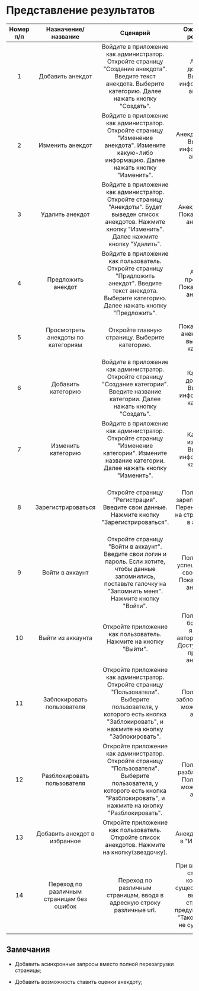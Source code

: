 # Представление результатов

| Номер п/п | Назначение/название | Сценарий | Ожидаемый результат | Фактический результат | Оценка | 
| :------: | :------: | :------: | :------: | :------: | :------: |
| 1 | Добавить анекдот | Войдите в приложение как администратор. Откройте страницу "Создание анекдота". Введите текст анекдота. Выберите категорию. Далее нажать кнопку "Создать". | Анекдот добавлен. Выведена информации об анекдоте | Анекдот был добавлен. Информация была выведена в таблице. | Задание успешно выполнено  |
| 2 | Изменить анекдот | Войдите в приложение как администратор. Откройте страницу "Изменение анекдота". Измените какую-либо информацию. Далее нажать кнопку "Изменить". | Анекдот изменен. Выведена информации об анекдоте | Анекдот был изменен. Информация была выведена в таблице. | Задание успешно выполнено  |
| 3 | Удалить анекдот | Войдите в приложение как администратор. Откройте страницу "Анекдоты". Будет выведен список анекдотов. Нажмите кнопку "Изменить". Далее нажмите кнопку "Удалить". | Анекдот удален. Показан список анекдотов. | Анекдот был удален. Показан список анекдотов. | Задание успешно выполнено |
| 4 | Предложить анекдот | Войдите в приложение как пользователь. Откройте страницу "Придложить анекдот". Введите текст анекдота. Выберите категорию. Далее нажать кнопку "Предложить". | Анекдот предложен. Показан список анекдотов. | Анекдот был предложен. Показан список анекдотов. | Задание успешно выполнено |
| 5 | Просмотреть анекдоты по категориям | Откройте главную страницу. Выберите категорию. | Показан список анекдотов для выбранной категории | Был показан список анекдотов для выбранной категории | Задание успешно выполнено |
| 6 | Добавить категорию | Войдите в приложение как администратор. Откройте страницу "Создание категории". Введите название категории. Далее нажать кнопку "Создать". | Категория добавлена. Выведена информации об категории | Категория была добавлена. Информация была выведена в таблице. | Задание успешно выполнено  |
| 7 | Изменить категорию | Войдите в приложение как администратор. Откройте страницу "Изменение категории". Измените название категории. Далее нажать кнопку "Изменить". | Категория изменена. Выведена информации об категории | Категория была изменена. Информация была выведена в таблице. | Задание успешно выполнено  |
| 8 | Зарегистрироваться | Откройте страницу "Регистрация". Введите свои данные. Нажмите кнопку "Зарегистрироваться". | Пользователь зарегистрирован. Перенаправление на страницу "Вход в аккаунт" | Пользователь был зарегистрирован. Произошло перенаправление на страницу "Вход в аккаунт". | Задание успешно выполнено |
| 9 | Войти в аккаунт | Откройте страницу "Войти в аккаунт". Введите свои логин и пароль. Если хотите, чтобы данные запомнились, поставьте галочку на "Запомнить меня". Нажмите кнопку "Войти". | Пользователь успешно зашел в свой аккаунт. Показан список анекдотов. | Пользователь был успешно авторизован. Список был показан. | Задание успешно выполнено |
| 10 | Выйти из аккаунта | Откройте приложение как пользователь. Нажмите на кнопку "Выйти". | Пользователь больше не является авторизованным. Доступен только просмотр анекдотов. | Пользователь больше не был авторизован. Доступ был получен только просмотру анекдотов. | Задание успешно выполнено |
| 11 | Заблокировать пользователя | Откройте приложение как администратор. Откройте страницу "Пользователи". Выберите пользователя, у которого есть кнопка "Заблокировать", и нажмите на кнопку "Заблокировать". | Пользователь заблокирован. Не может войти в аккаунт. | Пользователь был заблокирован. Нет возможности войти в аккаунт | Задание успешно выполнено |
| 12 | Разблокировать пользователя | Откройте приложение как администратор. Откройте страницу "Пользователи". Выберите пользователя, у которого есть кнопка "Разблокировать", и нажмите на кнопку "Разблокировать". | Пользователь разблокировать. Пользователь может войти в аккаунт. | Пользователь был разблокирован. Появилась возможность войти в аккаунт | Задание успешно выполнено |
| 13 | Добавить анекдот в избранное | Откройте приложение как пользователь. Откройте список анекдотов. Нажмите на кнопку(звездочку). | Анекдот добавлен в "Избранное". | Анекдот был добавлен в "Избранное". | Задание успешно выполнено |
| 14 | Переход по различным страницам без ошибок | Переход по различным страницам, вводя в адресную строку различные url.| При вводе адреса страницы, которой не существует, будет выведена страница с предупреждением "Такой страницы не существует". | При вводе "/category/15" была получена ошибка 500. При вводе других варианты, было получено сообщение "Такой страницы не существует". | Тест пройдет частично |
## Замечания

* Добавить асинхронные запросы вместо полной перезагрузки страницы;

* Добавить возможность ставить оценки анекдоту;
